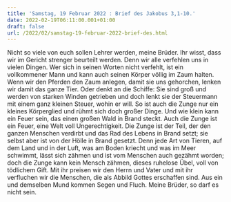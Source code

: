 ```yaml
---
title: 'Samstag, 19 Februar 2022 : Brief des Jakobus 3,1-10.'
date: 2022-02-19T06:11:00.001+01:00
draft: false
url: /2022/02/samstag-19-februar-2022-brief-des.html
---
```


Nicht so viele von euch sollen Lehrer werden, meine Brüder. Ihr wisst, dass wir im Gericht strenger beurteilt werden. Denn wir alle verfehlen uns in vielen Dingen. Wer sich in seinen Worten nicht verfehlt, ist ein vollkommener Mann und kann auch seinen Körper völlig im Zaum halten. Wenn wir den Pferden den Zaum anlegen, damit sie uns gehorchen, lenken wir damit das ganze Tier. Oder denkt an die Schiffe: Sie sind groß und werden von starken Winden getrieben und doch lenkt sie der Steuermann mit einem ganz kleinen Steuer, wohin er will. So ist auch die Zunge nur ein kleines Körperglied und rühmt sich doch großer Dinge. Und wie klein kann ein Feuer sein, das einen großen Wald in Brand steckt. Auch die Zunge ist ein Feuer, eine Welt voll Ungerechtigkeit. Die Zunge ist der Teil, der den ganzen Menschen verdirbt und das Rad des Lebens in Brand setzt; sie selbst aber ist von der Hölle in Brand gesetzt. Denn jede Art von Tieren, auf dem Land und in der Luft, was am Boden kriecht und was im Meer schwimmt, lässt sich zähmen und ist vom Menschen auch gezähmt worden; doch die Zunge kann kein Mensch zähmen, dieses ruhelose Übel, voll von tödlichem Gift. Mit ihr preisen wir den Herrn und Vater und mit ihr verfluchen wir die Menschen, die als Abbild Gottes erschaffen sind. Aus ein und demselben Mund kommen Segen und Fluch. Meine Brüder, so darf es nicht sein.